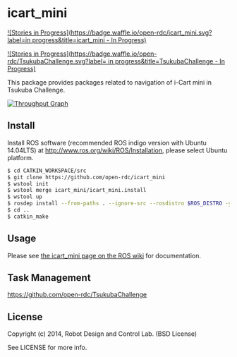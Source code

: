 icart_mini
=================

[![Stories in Progress](https://badge.waffle.io/open-rdc/icart_mini.svg?label=in progress&title=icart_mini - In Progress)](http://waffle.io/open-rdc/icart_mini)

[![Stories in Progress](https://badge.waffle.io/open-rdc/TsukubaChallenge.svg?label= in progress&title=TsukubaChallenge - In Progress)](http://waffle.io/open-rdc/TsukubaChallenge)

This package provides packages related to navigation of i-Cart mini in Tsukuba Challenge.

[![Throughput Graph](https://graphs.waffle.io/open-rdc/icart_mini/throughput.svg)](https://waffle.io/open-rdc/icart_mini/metrics) 

## Install

Install ROS software (recommended ROS indigo version with Ubuntu 14.04LTS) at http://www.ros.org/wiki/ROS/Installation, please select Ubuntu platform. 

```sh
$ cd CATKIN_WORKSPACE/src
$ git clone https://github.com/open-rdc/icart_mini
$ wstool init
$ wstool merge icart_mini/icart_mini.install
$ wstool up
$ rosdep install --from-paths . --ignore-src --rosdistro $ROS_DISTRO -y
$ cd ..
$ catkin_make
```

## Usage

Please see [the icart_mini page on the ROS wiki](http://wiki.ros.org/icart_mini) for documentation.

## Task Management

https://github.com/open-rdc/TsukubaChallenge

## License

Copyright (c) 2014, Robot Design and Control Lab. (BSD License)

See LICENSE for more info.

